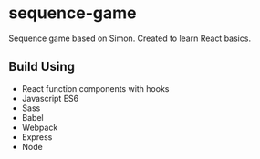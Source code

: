 # sequence-game
Sequence game based on Simon. Created to learn React basics.

## Build Using
- React function components with hooks
- Javascript ES6
- Sass
- Babel
- Webpack
- Express
- Node
